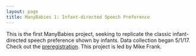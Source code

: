 ```yaml
---
layout: page
title: ManyBabies 1: Infant-directed Speech Preference
---
```


This is the first ManyBabies project, seeking to replicate the classic infant-directed speech preference shown by infants. Data collection began 5/1/17. Check out the [preregistration](https://osf.io/re95x/). This project is led by Mike Frank.